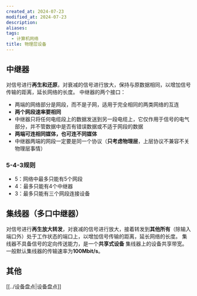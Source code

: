 ```yaml
---
created_at: 2024-07-23
modified_at: 2024-07-23
description: 
aliases: 
tags:
  - 计算机网络
title: 物理层设备
---
```

## 中继器

对信号进行**再生和还原**，对衰减的信号进行放大，保持与原数据相同，以增加信号传输的距离，延长网络的长度。
中继器的两个接口：
- 两端的网络部分是网段，而不是子网，适用于完全相同的两类网络的互连
- **两个网段速率要相同**
- 中继器只将任何电缆段上的数据发送到另一段电缆上，它仅作用于信号的电气部分，并不管数据中是否有错误数据或不适于网段的数据
- **两端可连相同媒体，也可连不同媒体**
- 中继器两端的网段一定要是同一个协议（**只考虑物理层**，上层协议不兼容不关物理层事情）
### 5-4-3规则
- 5：网络中最多只能有5个网段
- 4：最多只能有4个中继器
- 3：最多只能有三个网段连接设备
## 集线器（多口中继器）
对信号进行**再生放大转发**，对衰减的信号进行放大，接着转发到**其他所有**（除输入端口外）处于工作状态的端口上，以增加信号传输的距离，延长网络的长度。
集线器不具备信号的定向传送能力，是一个**共享式设备**
集线器上的设备共享带宽。
一般默认集线器的传输速率为**100Mbit/s**。
## 其他
[[../设备盘点|设备盘点]]